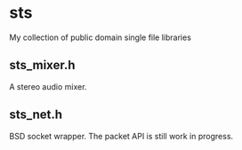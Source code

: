 # sts
My collection of public domain single file libraries

## sts_mixer.h
A stereo audio mixer.

## sts_net.h
BSD socket wrapper. The packet API is still work in progress.
